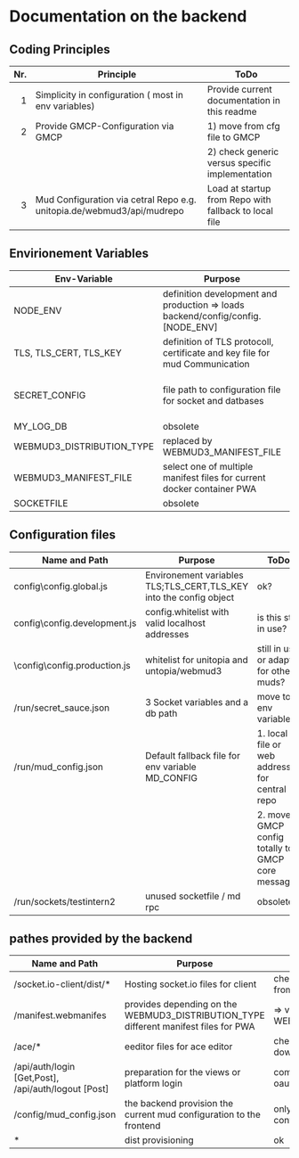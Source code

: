 # Documentation on the backend

## Coding Principles
| Nr. | Principle | ToDo |
|----:|---------------| --- |
|    1| Simplicity in configuration ( most in env variables) | Provide current documentation in this readme |
|    2| Provide GMCP-Configuration via GMCP | 1) move from cfg file to GMCP |
| | | 2) check generic versus specific implementation |
|    3| Mud Configuration via cetral Repo e.g. unitopia.de/webmud3/api/mudrepo | Load at startup from Repo with fallback to local file |


## Envirionement Variables
| Env-Variable | Purpose | Default |
| ------------ | ------- | ------- |
| NODE_ENV | definition development and production => loads backend/config/config.[NODE_ENV] | development |
| TLS, TLS_CERT, TLS_KEY | definition of TLS protocoll, certificate and key file for mud Communication | not encryptet |
| SECRET_CONFIG | file path to configuration file for socket and datbases | /run/secret_source.json or default behaviour (obsolete => move to env variables)
| MY_LOG_DB | obsolete | obsolete |
| WEBMUD3_DISTRIBUTION_TYPE | replaced by WEBMUD3_MANIFEST_FILE | no manifest |
| WEBMUD3_MANIFEST_FILE | select one of multiple manifest files for current docker container PWA | deliver no manifest |
| SOCKETFILE | obsolete | /run/sockets/testintern2 |

## Configuration files
| Name and Path | Purpose | ToDo |
| ------------- | ------- | ---- |
| config\config.global.js | Environement variables TLS;TLS_CERT,TLS_KEY into the config object | ok? |
| config\config.development.js | config.whitelist with valid localhost addresses | is this still in use? |
| \config\config.production.js | whitelist for unitopia and untopia/webmud3 | still in use or adapt for other muds? |
| /run/secret_sauce.json | 3 Socket variables and a db path | move to env variables |
| /run/mud_config.json | Default fallback file for env variable MD_CONFIG | 1. local file or web address for central repo |
| | | 2. move GMCP config totally to GMCP core messages |
| /run/sockets/testintern2 | unused socketfile / md rpc | obsolete? |

## pathes provided by the backend
| Name and Path | Purpose | ToDo |
| ------------- | ------- | ---- |
| /socket.io-client/dist/* | Hosting socket.io files for client | check if dependancy or get from backend, not both! |
| /manifest.webmanifes | provides depending on the WEBMUD3_DISTRIBUTION_TYPE different manifest files for PWA | => variable WEBMuD3_MANIFEST_FILE |
| /ace/* | eeditor files for ace editor | check dependencies or download not both |
| /api/auth/login [Get,Post], /api/auth/logout [Post] | preparation for the views or platform login |combine with dbus and/or oauth |
| /config/mud_config.json | the backend provision the current mud configuration to the frontend | only mud repo, gmcp config moves to gmcp |
| * | dist provisioning | ok |




